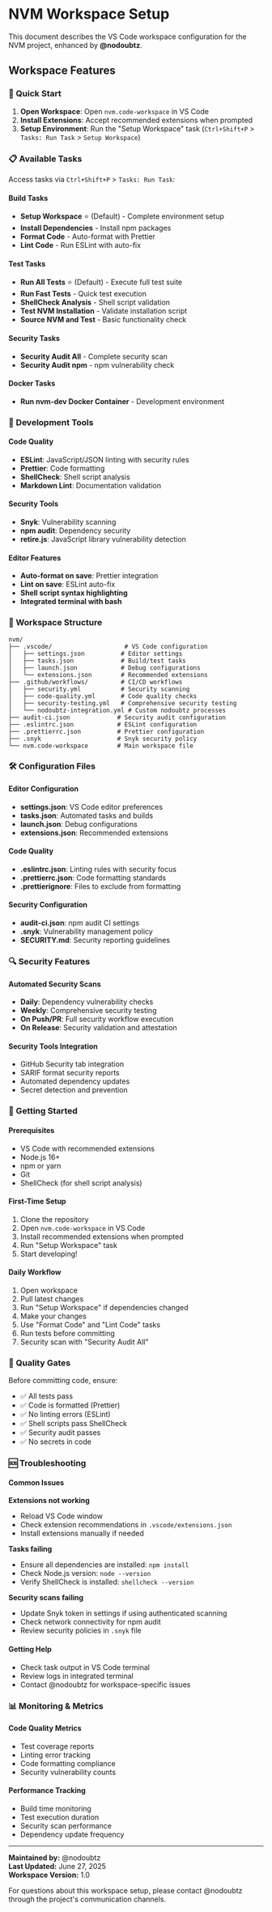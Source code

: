 # NVM Workspace Setup

This document describes the VS Code workspace configuration for the NVM project, enhanced by **@nodoubtz**.

## Workspace Features

### 🚀 Quick Start

1. **Open Workspace**: Open `nvm.code-workspace` in VS Code
2. **Install Extensions**: Accept recommended extensions when prompted
3. **Setup Environment**: Run the "Setup Workspace" task (`Ctrl+Shift+P` > `Tasks: Run Task` > `Setup Workspace`)

### 📋 Available Tasks

Access tasks via `Ctrl+Shift+P` > `Tasks: Run Task`:

#### Build Tasks

- **Setup Workspace** ⭐ (Default) - Complete environment setup
- **Install Dependencies** - Install npm packages
- **Format Code** - Auto-format with Prettier
- **Lint Code** - Run ESLint with auto-fix

#### Test Tasks

- **Run All Tests** ⭐ (Default) - Execute full test suite
- **Run Fast Tests** - Quick test execution
- **ShellCheck Analysis** - Shell script validation
- **Test NVM Installation** - Validate installation script
- **Source NVM and Test** - Basic functionality check

#### Security Tasks

- **Security Audit All** - Complete security scan
- **Security Audit npm** - npm vulnerability check

#### Docker Tasks

- **Run nvm-dev Docker Container** - Development environment

### 🔧 Development Tools

#### Code Quality

- **ESLint**: JavaScript/JSON linting with security rules
- **Prettier**: Code formatting
- **ShellCheck**: Shell script analysis
- **Markdown Lint**: Documentation validation

#### Security Tools

- **Snyk**: Vulnerability scanning
- **npm audit**: Dependency security
- **retire.js**: JavaScript library vulnerability detection

#### Editor Features

- **Auto-format on save**: Prettier integration
- **Lint on save**: ESLint auto-fix
- **Shell script syntax highlighting**
- **Integrated terminal with bash**

### 📁 Workspace Structure

```
nvm/
├── .vscode/                    # VS Code configuration
│   ├── settings.json          # Editor settings
│   ├── tasks.json             # Build/test tasks
│   ├── launch.json            # Debug configurations
│   └── extensions.json        # Recommended extensions
├── .github/workflows/         # CI/CD workflows
│   ├── security.yml           # Security scanning
│   ├── code-quality.yml       # Code quality checks
│   ├── security-testing.yml   # Comprehensive security testing
│   └── nodoubtz-integration.yml # Custom nodoubtz processes
├── audit-ci.json             # Security audit configuration
├── .eslintrc.json            # ESLint configuration
├── .prettierrc.json          # Prettier configuration
├── .snyk                     # Snyk security policy
└── nvm.code-workspace        # Main workspace file
```

### 🛠️ Configuration Files

#### Editor Configuration

- **settings.json**: VS Code editor preferences
- **tasks.json**: Automated tasks and builds
- **launch.json**: Debug configurations
- **extensions.json**: Recommended extensions

#### Code Quality

- **.eslintrc.json**: Linting rules with security focus
- **.prettierrc.json**: Code formatting standards
- **.prettierignore**: Files to exclude from formatting

#### Security Configuration

- **audit-ci.json**: npm audit CI settings
- **.snyk**: Vulnerability management policy
- **SECURITY.md**: Security reporting guidelines

### 🔍 Security Features

#### Automated Security Scans

- **Daily**: Dependency vulnerability checks
- **Weekly**: Comprehensive security testing
- **On Push/PR**: Full security workflow execution
- **On Release**: Security validation and attestation

#### Security Tools Integration

- GitHub Security tab integration
- SARIF format security reports
- Automated dependency updates
- Secret detection and prevention

### 🚀 Getting Started

#### Prerequisites

- VS Code with recommended extensions
- Node.js 16+
- npm or yarn
- Git
- ShellCheck (for shell script analysis)

#### First-Time Setup

1. Clone the repository
2. Open `nvm.code-workspace` in VS Code
3. Install recommended extensions when prompted
4. Run "Setup Workspace" task
5. Start developing!

#### Daily Workflow

1. Open workspace
2. Pull latest changes
3. Run "Setup Workspace" if dependencies changed
4. Make your changes
5. Use "Format Code" and "Lint Code" tasks
6. Run tests before committing
7. Security scan with "Security Audit All"

### 🎯 Quality Gates

Before committing code, ensure:

- ✅ All tests pass
- ✅ Code is formatted (Prettier)
- ✅ No linting errors (ESLint)
- ✅ Shell scripts pass ShellCheck
- ✅ Security audit passes
- ✅ No secrets in code

### 🆘 Troubleshooting

#### Common Issues

**Extensions not working**

- Reload VS Code window
- Check extension recommendations in `.vscode/extensions.json`
- Install extensions manually if needed

**Tasks failing**

- Ensure all dependencies are installed: `npm install`
- Check Node.js version: `node --version`
- Verify ShellCheck is installed: `shellcheck --version`

**Security scans failing**

- Update Snyk token in settings if using authenticated scanning
- Check network connectivity for npm audit
- Review security policies in `.snyk` file

#### Getting Help

- Check task output in VS Code terminal
- Review logs in integrated terminal
- Contact @nodoubtz for workspace-specific issues

### 📊 Monitoring & Metrics

#### Code Quality Metrics

- Test coverage reports
- Linting error tracking
- Code formatting compliance
- Security vulnerability counts

#### Performance Tracking

- Build time monitoring
- Test execution duration
- Security scan performance
- Dependency update frequency

---

**Maintained by:** @nodoubtz  
**Last Updated:** June 27, 2025  
**Workspace Version:** 1.0

For questions about this workspace setup, please contact @nodoubtz through the project's communication channels.

